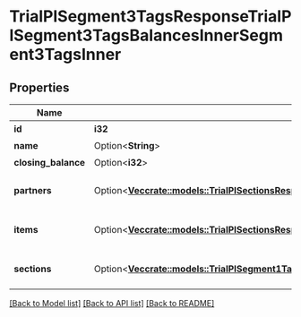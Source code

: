 # TrialPlSegment3TagsResponseTrialPlSegment3TagsBalancesInnerSegment3TagsInner

## Properties

Name | Type | Description | Notes
------------ | ------------- | ------------- | -------------
**id** | **i32** | セグメント3タグID | 
**name** | Option<**String**> | セグメント3タグ名 | [optional]
**closing_balance** | Option<**i32**> | 期末残高 | [optional]
**partners** | Option<[**Vec<crate::models::TrialPlSectionsResponseTrialPlSectionsBalancesInnerSectionsInnerPartnersInner>**](trialPlSectionsResponse_trial_pl_sections_balances_inner_sections_inner_partners_inner.md)> | breakdown_display_type:partner, account_item_display_type:account_item指定時のみ含まれる | [optional]
**items** | Option<[**Vec<crate::models::TrialPlSectionsResponseTrialPlSectionsBalancesInnerSectionsInnerItemsInner>**](trialPlSectionsResponse_trial_pl_sections_balances_inner_sections_inner_items_inner.md)> | breakdown_display_type:item, account_item_display_type:account_item指定時のみ含まれる | [optional]
**sections** | Option<[**Vec<crate::models::TrialPlSegment1TagsResponseTrialPlSegment1TagsBalancesInnerSegment1TagsInnerSectionsInner>**](trialPlSegment_1TagsResponse_trial_pl_segment_1_tags_balances_inner_segment_1_tags_inner_sections_inner.md)> | breakdown_display_type:section, account_item_display_type:account_item指定時のみ含まれる | [optional]

[[Back to Model list]](../README.md#documentation-for-models) [[Back to API list]](../README.md#documentation-for-api-endpoints) [[Back to README]](../README.md)



